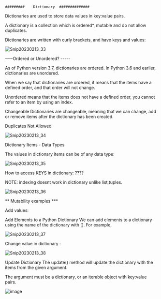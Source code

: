     #########    Dictionary  ##############
    
    
Dictionaries are used to store data values in key:value pairs.

A dictionary is a collection which is ordered*, mutable and do not allow duplicates.

Dictionaries are written with curly brackets, and have keys and values:


![Snip20230213_33](https://user-images.githubusercontent.com/93876736/218460668-bb5f3abc-8d17-44f9-b906-22393bf71f84.png)


----Ordered or Unordered? -----


As of Python version 3.7, dictionaries are ordered. In Python 3.6 and earlier, dictionaries are unordered.

When we say that dictionaries are ordered, it means that the items have a defined order, and that order will not change.

Unordered means that the items does not have a defined order, you cannot refer to an item by using an index.



Changeable
Dictionaries are changeable, meaning that we can change, add or remove items after the dictionary has been created.

Duplicates Not Allowed

![Snip20230213_34](https://user-images.githubusercontent.com/93876736/218463155-a9f13fb5-62aa-404a-b041-bfac7877a9ad.png)


Dictionary Items - Data Types

The values in dictionary items can be of any data type:


![Snip20230213_35](https://user-images.githubusercontent.com/93876736/218464023-5b43165e-c0bd-4ea4-be05-4913bc958051.png)



How to access KEYS in dictionary: ????

NOTE: indexing doesnt work in dictionary unlike list,tuples.

![Snip20230213_36](https://user-images.githubusercontent.com/93876736/218468578-c31b194e-4ae7-4e32-8a44-70a8b0c7a2a2.png)



** Mutability examples ***

Add values:

Add Elements to a Python Dictionary
We can add elements to a dictionary using the name of the dictionary with []. For example,


![Snip20230213_37](https://user-images.githubusercontent.com/93876736/218472404-009a554d-e70a-4630-9da1-c651e3c5b7b7.png)



Change value in dictionary :

![Snip20230213_38](https://user-images.githubusercontent.com/93876736/218473122-280c0393-a2be-4dd0-9dba-2aa0244cf9d0.png)



Update Dictionary
The update() method will update the dictionary with the items from the given argument.

The argument must be a dictionary, or an iterable object with key:value pairs.

![image](https://user-images.githubusercontent.com/93876736/218476018-27b3f0a6-cf43-4404-b55a-c074400dae78.png)




